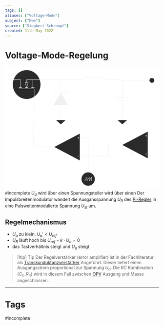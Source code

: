 ```yaml
---
tags: []
aliases: ["Voltage-Mode"]
subject: ["hwe"]
source: ["Siegbert Schrempf"]
created: 11th May 2022
---
```


# Voltage-Mode-Regelung
![Untitled Diagram 3](assets/Untitled%20Diagram%203.svg) #incomplete 
$U_{a}$ wird über einen Spannungsteiler wird über einen 
Der Impulsbreitenmodulator wandelt die Ausgansspannung $U_{R}$ des [PI-Regler](../mess-technik/PI-Regler.md) in eine Pulsweitenmodulierte Spannung $U_{st}$ um.

## Regelmechanismus
- $U_{a}$ zu klein, $U_{a}' < U_{ref}$
- $U_{R}$ läuft hoch bis $U_{ref}-k\cdot U_{a} = 0$
- das Tastverhältnis steigt und $U_{a}$ steigt

> [!tip] Tip
> Der Regelverstärker (error amplifier) ist in der Fachliteratur als [Transkonduktanzverstärker](Transkonduktanzverstärker.md) Angeführt.
> Dieser liefert einen Ausgangsstrom proportional zur Spannung $U_{d}$.
> Die $RC$ Kombination ($C_{1}$, $R_{4}$) wird in diesem Fall zwischen [OPV](Operations-Verstärker.md) Ausgang und Masse angeschlossen.
 

---
# Tags
#incomplete 
